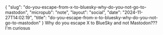 {
    "slug": "do-you-escape-from-x-to-bluesky-why-do-you-not-go-to-mastodon",
    "micropub": "note",
    "layout": "social",
    "date": "2024-11-27T14:02:19",
    "title": "do-you-escape-from-x-to-bluesky-why-do-you-not-go-to-mastodon"
}
Why do you escape X to BlueSky and not Mastodon??? I'm curiosus